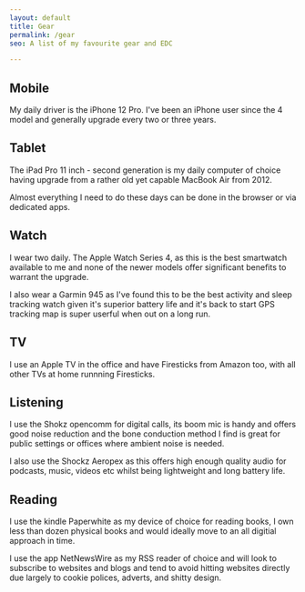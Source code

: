 ```yaml
---
layout: default
title: Gear
permalink: /gear
seo: A list of my favourite gear and EDC

---
```


## Mobile

My daily driver is the iPhone 12 Pro. I've been an iPhone user since the 4 model and generally upgrade every two or three years.


## Tablet

The iPad Pro 11 inch - second generation is my daily computer of choice having upgrade from a rather old yet capable MacBook Air from 2012. 

Almost everything I need to do these days can be done in the browser or via dedicated apps.

## Watch

I wear two daily. The Apple Watch Series 4, as this is the best smartwatch available to me and none of the newer models offer significant benefits to warrant the upgrade.

I also wear a Garmin 945 as I've found this to be the best activity and sleep tracking watch given it's superior battery life and it's back to start GPS tracking map is super userful when out on a long run.


## TV

I use an Apple TV in the office and have Firesticks from Amazon too, with all other TVs at home runnning Firesticks.


## Listening

I use the Shokz opencomm for digital calls, its boom mic is handy and offers good noise reduction and the bone conduction method I find is great for public settings or offices where ambient noise is needed.

I also use the Shockz Aeropex as this offers high enough quality audio for podcasts, music, videos etc whilst being lightweight and long battery life.

## Reading

I use the kindle Paperwhite as my device of choice for reading books, I own less than dozen physical books and would ideally move to an all digitial approach in time.

I use the app NetNewsWire as my RSS reader of choice and will look to subscribe to websites and blogs and tend to avoid hitting websites directly due largely to cookie polices, adverts, and shitty design.

